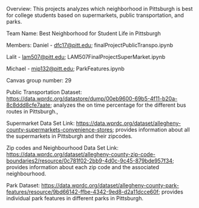 Overview: This projects analyzes which neighborhood in Pittsburgh is best for college students based on supermarkets, public transportation, and parks.

Team Name: Best Neighborhood for Student Life in Pittsburgh

Members: Daniel - dfc17@pitt.edu; finalProjectPublicTranspo.ipynb

Lalit - lam507@pitt.edu; LAM507FinalProjectSuperMarket.ipynb

Michael - mip132@pitt.edu; ParkFeatures.ipynb

Canvas group number: 29

Public Transportation Dataset: https://data.wprdc.org/datastore/dump/00eb9600-69b5-4f11-b20a-8c8ddd8cfe7aate; analyzes the on time percentage for the different bus routes in Pittsburgh.,

Supermarket Data Set Link: https://data.wprdc.org/dataset/allegheny-county-supermarkets-convenience-stores; provides information about all the supermarkets in Pittsburgh and their zipcodes. 

Zip codes and Neighbourhood Data Set Link: https://data.wprdc.org/dataset/allegheny-county-zip-code-boundaries2/resource/0c781f02-2bb9-4d0c-9c45-879bde957f34; provides information about each zip code and the associated neighbourhood.

Park Dataset: https://data.wprdc.org/dataset/allegheny-county-park-features/resource/9bd66142-ffbe-4342-9ed8-d2a11dcce60f; provides individual park features in different parks in Pittsburgh.
